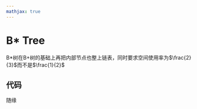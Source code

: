 ```yaml
---
mathjax: true
---
```

# B* Tree
 B*树在B+树的基础上再把内部节点也整上链表，同时要求空间使用率为$\frac{2}{3}$而不是$\frac{1}{2}$

## 代码
 随缘


